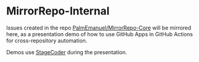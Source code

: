 # MirrorRepo-Internal

Issues created in the repo [PalmEmanuel/MirrorRepo-Core](https://github.com/PalmEmanuel/MirrorRepo-Core) will be mirrored here, as a presentation demo of how to use GitHub Apps in GitHub Actions for cross-repository automation.

Demos use [StageCoder](https://marketplace.visualstudio.com/items?itemName=EngstromJimmy.stagecoderVSCode) during the presentation.

